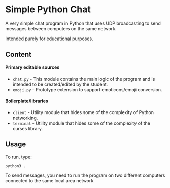 # Simple Python Chat

A very simple chat program in Python that uses UDP broadcasting to send messages between computers on the same network.

Intended purely for educational purposes.

## Content

#### Primary editable sources
* `chat.py` - This module contains the main logic of the program and is intended to be created/edited by the student.
* `emoji.py` - Prototype extension to support emoticons/emoji conversion.

#### Boilerplate/libraries
* `client` - Utility module that hides some of the complexity of Python networking.
* `terminal` - Utility module that hides some of the complexity of the curses library.

## Usage

To run, type:

    python3 .

To send messages, you need to run the program on two different computers connected to the same local area network.
